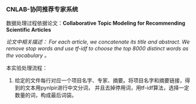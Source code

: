 ### CNLAB-协同推荐专家系统
数据处理过程依据论文：**Collaborative Topic Modeling for Recommending Scientific Articles**

_论文中相关描述：
For each article, we concatenate its title and abstract. We remove stop words and
use tf-idf to choose the top 8000 distinct words as the vocabulary 。_

本实验处理流程：
1. 给定的文件每行对应一个项目名字、专家、摘要。将项目名字和摘要链接，得到的文本用pynlpir进行中文分词，
并且去掉停用词，用tf-idf算法，选择一定数量的词，构成最后词袋。
